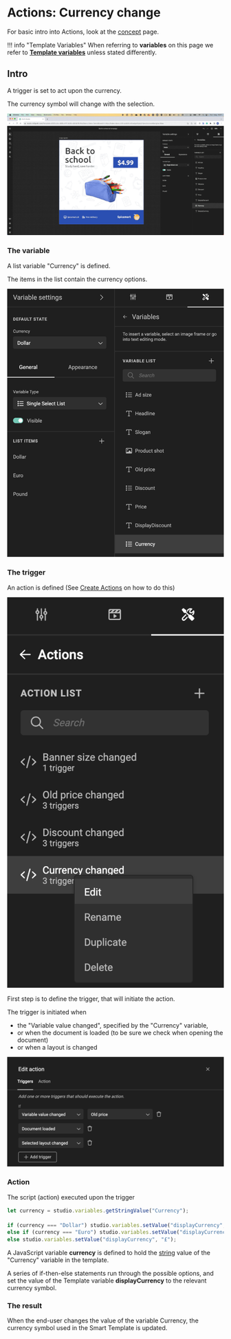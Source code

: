 # Actions: Currency change

For basic intro into Actions, look at the [concept](../../../../GraFx-Studio/concepts/actions/) page.

!!! info "Template Variables"
	When referring to **variables** on this page we refer to [**Template variables**](../../../../GraFx-Studio/concepts/variables/#template-variables) unless stated differently.

## Intro

A trigger is set to act upon the currency.

The currency symbol will change with the selection.

![Movie](demo.gif)

### The variable

A list variable "Currency" is defined.

The items in the list contain the currency options.

![screenshot](variable.png)

### The trigger

An action is defined (See [Create Actions](../../../../GraFx-Studio/guides/actions/create/) on how to do this)

![screenshot](action.png)

First step is to define the trigger, that will initiate the action.

The trigger is initiated when

- the "Variable value changed", specified by the "Currency" variable, 
- or when the document is loaded (to be sure we check when opening the document)
- or when a layout is changed

![screenshot](trigger.png)

### Action

The script (action) executed upon the trigger

``` js
let currency = studio.variables.getStringValue("Currency");

if (currency === "Dollar") studio.variables.setValue("displayCurrency", "$")
else if (currency === "Euro") studio.variables.setValue("displayCurrency", "€")
else studio.variables.setValue("displayCurrency", "£");
```

A JavaScript variable **currency** is defined to hold the [string](https://www.w3schools.com/js/js_strings.asp) value of the "Currency" variable in the template.

A series of if-then-else statements run through the possible options, and set the value of the Template variable **displayCurrency** to the relevant currency symbol.

### The result

When the end-user changes the value of the variable Currency, the currency symbol used in the Smart Template is updated.
